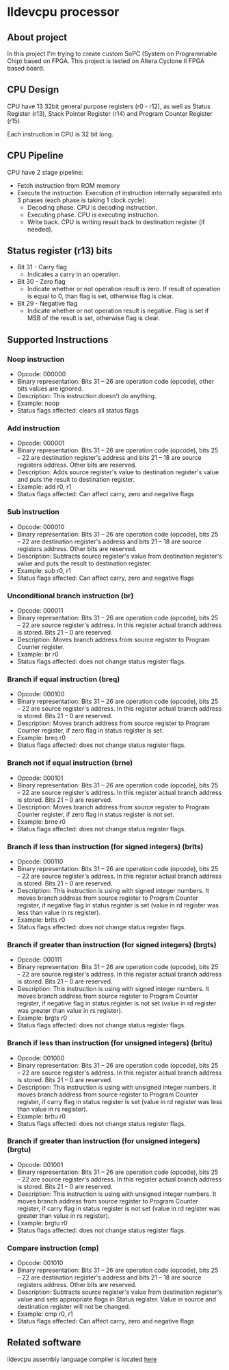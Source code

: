 # lldevcpu processor

## About project

In this project I'm trying to create custom SoPC (System on Programmable Chip) based on FPGA. This project is tested on Altera Cyclone II 
FPGA based board.

## CPU Design

CPU have 13 32bit general purpose registers (r0 - r12), as well as Status Register (r13), Stack Pointer Register (r14) and Program Counter Register (r15).

Each instruction in CPU is 32 bit long.

## CPU Pipeline

CPU have 2 stage pipeline:
- Fetch instruction from ROM memory
- Execute the instruction. Execution of instruction internally separated into 3 phases (each phase is taking 1 clock cycle):
	- Decoding phase. CPU is decoding instruction.
	- Executing phase. CPU is executing instruction. 
	- Write back. CPU is writing result back to destination register (if needed).

## Status register (r13) bits

- Bit 31 - Carry flag
	- Indicates a carry in an operation.
- Bit 30 - Zero flag 
	- Indicate whether or not operation result is zero. If result of operation is equal to 0, than flag is set, otherwise flag is clear.
- Bit 29 - Negative flag 
	- Indicate whether or not operation result is negative. Flag is set if MSB of the result is set, otherwise flag is clear.

## Supported Instructions

### Noop instruction

- Opcode: 000000
- Binary representation: Bits 31 – 26 are operation code (opcode), other bits values are ignored.
- Description: This instruction doesn't do anything.
- Example: noop
- Status flags affected: clears all status flags

### Add instruction

- Opcode: 000001
- Binary representation: Bits 31 – 26 are operation code (opcode), bits 25 – 22 are destination register's address and bits 21 – 18 are source registers address. Other bits are reserved.
- Description: Adds source register's value to destination register's value and puts the result to destination register.
- Example: add r0, r1
- Status flags affected: Can affect carry, zero and negative flags

### Sub instruction

- Opcode: 000010
- Binary representation: Bits 31 – 26 are operation code (opcode), bits 25 – 22 are destination register's address and bits 21 – 18 are source registers address. Other bits are reserved.
- Description: Subtracts source register's value from destination register's value and puts the result to destination register.
- Example: sub r0, r1
- Status flags affected: Can affect carry, zero and negative flags

### Unconditional branch instruction (br)

- Opcode: 000011
- Binary representation: Bits 31 – 26 are operation code (opcode), bits 25 – 22 are source register's address. In this register actual branch address is stored. Bits 21 – 0 are reserved.
- Description: Moves branch address from source register to Program Counter register.
- Example: br r0 
- Status flags affected: does not change status register flags.

### Branch if equal instruction (breq)

- Opcode: 000100
- Binary representation: Bits 31 – 26 are operation code (opcode), bits 25 – 22 are source register's address. In this register actual branch address is stored. Bits 21 – 0 are reserved.
- Description: Moves branch address from source register to Program Counter register, if zero flag in status register is set.
- Example: breq r0 
- Status flags affected: does not change status register flags.

### Branch not if equal instruction (brne)

- Opcode: 000101
- Binary representation: Bits 31 – 26 are operation code (opcode), bits 25 – 22 are source register's address. In this register actual branch address is stored. Bits 21 – 0 are reserved.
- Description: Moves branch address from source register to Program Counter register, if zero flag in status register is not set.
- Example: brne r0 
- Status flags affected: does not change status register flags.

### Branch if less than instruction (for signed integers) (brlts)

- Opcode: 000110
- Binary representation: Bits 31 – 26 are operation code (opcode), bits 25 – 22 are source register's address. In this register actual branch address is stored. Bits 21 – 0 are reserved.
- Description: This instruction is using with signed integer numbers. It moves branch address from source register to Program Counter register, if negative flag in status register is set (value in rd register was less than value in rs register).
- Example: brlts r0 
- Status flags affected: does not change status register flags.

### Branch if greater than instruction (for signed integers) (brgts)

- Opcode: 000111
- Binary representation: Bits 31 – 26 are operation code (opcode), bits 25 – 22 are source register's address. In this register actual branch address is stored. Bits 21 – 0 are reserved.
- Description: This instruction is using with signed integer numbers. It moves branch address from source register to Program Counter register, if negative flag in status register is not set (value in rd register was greater than value in rs register).
- Example: brgts r0 
- Status flags affected: does not change status register flags.

### Branch if less than instruction (for unsigned integers) (brltu)

- Opcode: 001000
- Binary representation: Bits 31 – 26 are operation code (opcode), bits 25 – 22 are source register's address. In this register actual branch address is stored. Bits 21 – 0 are reserved.
- Description: This instruction is using with unsigned integer numbers. It moves branch address from source register to Program Counter register, if carry flag in status register is set (value in rd register was less than value in rs register).
- Example: brltu r0 
- Status flags affected: does not change status register flags.

### Branch if greater than instruction (for unsigned integers) (brgtu)

- Opcode: 001001
- Binary representation: Bits 31 – 26 are operation code (opcode), bits 25 – 22 are source register's address. In this register actual branch address is stored. Bits 21 – 0 are reserved.
- Description: This instruction is using with unsigned integer numbers. It moves branch address from source register to Program Counter register, if carry flag in status register is not set (value in rd register was greater than value in rs register).
- Example: brgtu r0 
- Status flags affected: does not change status register flags.

### Compare instruction (cmp)
- Opcode: 001010
- Binary representation: Bits 31 – 26 are operation code (opcode), bits 25 – 22 are destination register's address and bits 21 – 18 are source registers address. Other bits are reserved.
- Description: Subtracts source register's value from destination register's value and sets appropriate flags in Status register. Value in source and destination register will not be changed.
- Example: cmp r0, r1
- Status flags affected: Can affect carry, zero and negative flags

## Related software

lldevcpu assembly language compiler is located [here](https://github.com/LLDevLab/LLDevCompiler.git)